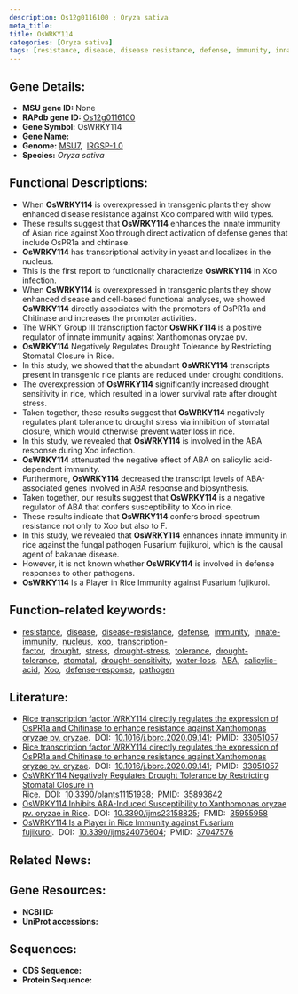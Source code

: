 ```yaml
---
description: Os12g0116100 ; Oryza sativa
meta_title:
title: OsWRKY114
categories: [Oryza sativa]
tags: [resistance, disease, disease resistance, defense, immunity, innate immunity, nucleus,  xoo , transcription factor, drought, stress, drought stress, drought stress , tolerance, drought tolerance, stomatal, drought sensitivity, water loss, ABA, salicylic acid, xoo,  ABA , Xoo, defense response, pathogen]
---
```


## Gene Details:
- **MSU gene ID:** None  
- **RAPdb gene ID:** [Os12g0116100](https://rapdb.dna.affrc.go.jp/locus/?name=Os12g0116100)  
- **Gene Symbol:** OsWRKY114
- **Gene Name:**
- **Genome:**  [MSU7](http://rice.uga.edu/),&nbsp;&nbsp;[IRGSP-1.0](https://rapdb.dna.affrc.go.jp/download/irgsp1.html)
- **Species:** *Oryza sativa*

## Functional Descriptions:
   - When **OsWRKY114** is overexpressed in transgenic plants they show enhanced disease resistance against Xoo compared with wild types.
   - These results suggest that **OsWRKY114** enhances the innate immunity of Asian rice against Xoo through direct activation of defense genes that include OsPR1a and chtinase.
   - **OsWRKY114** has transcriptional activity in yeast and localizes in the nucleus.
   - This is the first report to functionally characterize **OsWRKY114** in Xoo infection.
   - When **OsWRKY114** is overexpressed in transgenic plants they show enhanced disease and cell-based functional analyses, we showed **OsWRKY114** directly associates with the promoters of OsPR1a and Chitinase and increases the promoter activities.
   - The WRKY Group III transcription factor **OsWRKY114** is a positive regulator of innate immunity against Xanthomonas oryzae pv.
   - **OsWRKY114** Negatively Regulates Drought Tolerance by Restricting Stomatal Closure in Rice.
   - In this study, we showed that the abundant **OsWRKY114** transcripts present in transgenic rice plants are reduced under drought conditions.
   - The overexpression of **OsWRKY114** significantly increased drought sensitivity in rice, which resulted in a lower survival rate after drought stress.
   - Taken together, these results suggest that **OsWRKY114** negatively regulates plant tolerance to drought stress via inhibition of stomatal closure, which would otherwise prevent water loss in rice.
   - In this study, we revealed that **OsWRKY114** is involved in the ABA response during Xoo infection.
   - **OsWRKY114** attenuated the negative effect of ABA on salicylic acid-dependent immunity.
   - Furthermore, **OsWRKY114** decreased the transcript levels of ABA-associated genes involved in ABA response and biosynthesis.
   - Taken together, our results suggest that **OsWRKY114** is a negative regulator of ABA that confers susceptibility to Xoo in rice.
   - These results indicate that **OsWRKY114** confers broad-spectrum resistance not only to Xoo but also to F.
   - In this study, we revealed that **OsWRKY114** enhances innate immunity in rice against the fungal pathogen Fusarium fujikuroi, which is the causal agent of bakanae disease.
   - However, it is not known whether **OsWRKY114** is involved in defense responses to other pathogens.
   - **OsWRKY114** Is a Player in Rice Immunity against Fusarium fujikuroi.

## Function-related keywords:
   - [resistance](/tags/resistance/),&nbsp;&nbsp;[disease](/tags/disease/),&nbsp;&nbsp;[disease-resistance](/tags/disease-resistance/),&nbsp;&nbsp;[defense](/tags/defense/),&nbsp;&nbsp;[immunity](/tags/immunity/),&nbsp;&nbsp;[innate-immunity](/tags/innate-immunity/),&nbsp;&nbsp;[nucleus](/tags/nucleus/),&nbsp;&nbsp;[xoo](/tags/xoo/),&nbsp;&nbsp;[transcription-factor](/tags/transcription-factor/),&nbsp;&nbsp;[drought](/tags/drought/),&nbsp;&nbsp;[stress](/tags/stress/),&nbsp;&nbsp;[drought-stress](/tags/drought-stress/),&nbsp;&nbsp;[tolerance](/tags/tolerance/),&nbsp;&nbsp;[drought-tolerance](/tags/drought-tolerance/),&nbsp;&nbsp;[stomatal](/tags/stomatal/),&nbsp;&nbsp;[drought-sensitivity](/tags/drought-sensitivity/),&nbsp;&nbsp;[water-loss](/tags/water-loss/),&nbsp;&nbsp;[ABA](/tags/ABA/),&nbsp;&nbsp;[salicylic-acid](/tags/salicylic-acid/),&nbsp;&nbsp;[Xoo](/tags/Xoo/),&nbsp;&nbsp;[defense-response](/tags/defense-response/),&nbsp;&nbsp;[pathogen](/tags/pathogen/)

## Literature:
   - [Rice transcription factor WRKY114 directly regulates the expression of OsPR1a and Chitinase to enhance resistance against Xanthomonas oryzae pv. oryzae](https://www.doi.org/10.1016/j.bbrc.2020.09.141).&nbsp;&nbsp;DOI:&nbsp;&nbsp;[10.1016/j.bbrc.2020.09.141](https://www.doi.org/10.1016/j.bbrc.2020.09.141);&nbsp;&nbsp;PMID:&nbsp;&nbsp;[33051057](https://pubmed.ncbi.nlm.nih.gov/33051057/)
   - [Rice transcription factor WRKY114 directly regulates the expression of OsPR1a and Chitinase to enhance resistance against Xanthomonas oryzae pv. oryzae](https://www.doi.org/10.1016/j.bbrc.2020.09.141).&nbsp;&nbsp;DOI:&nbsp;&nbsp;[10.1016/j.bbrc.2020.09.141](https://www.doi.org/10.1016/j.bbrc.2020.09.141);&nbsp;&nbsp;PMID:&nbsp;&nbsp;[33051057](https://pubmed.ncbi.nlm.nih.gov/33051057/)
   - [OsWRKY114 Negatively Regulates Drought Tolerance by Restricting Stomatal Closure in Rice](https://www.doi.org/10.3390/plants11151938).&nbsp;&nbsp;DOI:&nbsp;&nbsp;[10.3390/plants11151938](https://www.doi.org/10.3390/plants11151938);&nbsp;&nbsp;PMID:&nbsp;&nbsp;[35893642](https://pubmed.ncbi.nlm.nih.gov/35893642/)
   - [OsWRKY114 Inhibits ABA-Induced Susceptibility to Xanthomonas oryzae pv. oryzae in Rice](https://www.doi.org/10.3390/ijms23158825).&nbsp;&nbsp;DOI:&nbsp;&nbsp;[10.3390/ijms23158825](https://www.doi.org/10.3390/ijms23158825);&nbsp;&nbsp;PMID:&nbsp;&nbsp;[35955958](https://pubmed.ncbi.nlm.nih.gov/35955958/)
   - [OsWRKY114 Is a Player in Rice Immunity against Fusarium fujikuroi](https://www.doi.org/10.3390/ijms24076604).&nbsp;&nbsp;DOI:&nbsp;&nbsp;[10.3390/ijms24076604](https://www.doi.org/10.3390/ijms24076604);&nbsp;&nbsp;PMID:&nbsp;&nbsp;[37047576](https://pubmed.ncbi.nlm.nih.gov/37047576/)

## Related News:

## Gene Resources:
- **NCBI ID:**  []()
- **UniProt accessions:** [](https://www.uniprot.org/uniprotkb//entry)

## Sequences:
- **CDS Sequence:**
- **Protein Sequence:**
